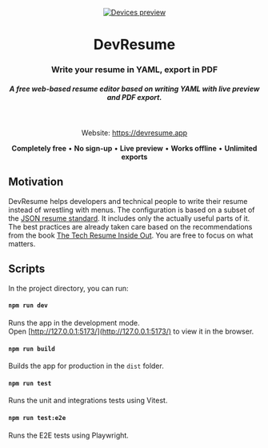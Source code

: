 <p align="center">
   <a href="https://devresume.app" target="_blank">
    <img src="screenshot.png" alt="Devices preview" />
  </a>
</p>
<h1 align="center">DevResume</h1>

<div align="center">

  <h3>Write your resume in YAML, export in PDF</h3>
  <h5>A free web-based resume editor based on writing YAML with live preview and PDF export. </h5>
  
<br />

Website: https://devresume.app

**Completely free** • **No sign-up** • **Live preview** • **Works offline** • **Unlimited exports**

</div>

## Motivation

DevResume helps developers and technical people to write their resume instead of wrestling with menus.
The configuration is based on a subset of the [JSON resume standard](https://jsonresume.org/). It includes only the actually useful parts of it. The best practices are already taken care based on the recommendations from the book [The Tech Resume Inside Out](https://thetechresume.com/). You are free to focus on what matters.

## Scripts

In the project directory, you can run:

#### `npm run dev`

Runs the app in the development mode.\
Open [http://127.0.0.1:5173/](http://127.0.0.1:5173/) to view it in the browser.

#### `npm run build`

Builds the app for production in the `dist` folder.

#### `npm run test`

Runs the unit and integrations tests using Vitest.

#### `npm run test:e2e`

Runs the E2E tests using Playwright.
